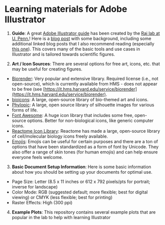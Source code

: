 # Learning materials for Adobe Illustrator

1. **Guide**: A great [Adobe Illustrator guide](https://docs.google.com/document/d/1TXmbltzBPcApCcuJ9HLOIQgWPqKylrFRWRudrN-5vBE/edit#) has been created by the [Raj lab at U. Penn.](https://rajlab.seas.upenn.edu/)! Here is a [blog post](https://rajlaboratory.blogspot.com/2019/08/i-adobe-illustrator-for-scientific.html) with some background, including some additional linked blog posts that I also recommend reading (especially [this one](https://rajlaboratory.blogspot.com/2016/02/from-reproducibility-to-over.html)). This covers many of the basic tools and use cases in Illustrator and is tailored towards scientific figures.

2. **Art / Icon Sources**: There are several options for free art, icons, etc. that may be useful for creating figures.

- [Biorender](https://www.biorender.com/): Very popular and extensive library. Required license (i.e., not open-source), which is currently available from HMS - does not appear to be free (see [https://it.hms.harvard.edu/service/biorender](https://it.hms.harvard.edu/service/biorender).
- [bioicons](https://bioicons.com/): A large, open-source library of bio-themed art and icons.
- [Phylopic](https://www.phylopic.org/): A large, open source library of silhouette images for various forms of life.
- [Font Awesome](https://fontawesome.com/search?m=free&o=r): A huge icon library that includes some free, open-source options. Better for non-biological icons, like generic computer icons. 
- [Reactome Icon Library](https://reactome.org/icon-lib): Reactome has made a large, open-source library of cell/molecular biology icons freely available.
- [Emojis](https://unicode.org/emoji/charts/full-emoji-list.html): Emojis can be useful for certain purposes and there are a ton of options that have been standardized as a form of font by Unicode. They also offer a range of skin tones (for human emojis) and can help ensure everyone feels welcome.

3. **Basic Document Setup Information**: Here is some basic information about how you should be setting up your documents for optimal use.

- Page Size: Letter (8.5 x 11 inches or 612 x 792 pixels/pts for portrait; inverse for landscape)
- Color Mode: RGB (suggested default; more flexible; best for digital viewing) or CMYK (less flexible; best for printing)
- Raster Effects: High (300 ppi)

4. **Example Plots**: This repository contains several example plots that are popular in the lab to help with learning Illustrator
